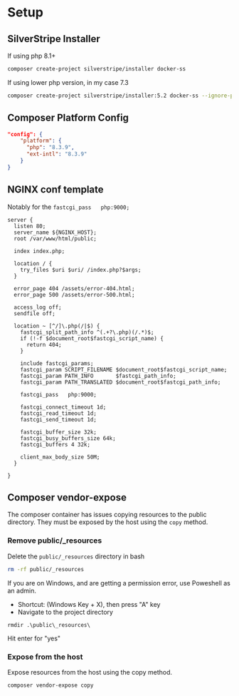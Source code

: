# Setup

## SilverStripe Installer

If using php 8.1+
```sh
composer create-project silverstripe/installer docker-ss
```

If using lower php version, in my case 7.3
```sh
composer create-project silverstripe/installer:5.2 docker-ss --ignore-platform-reqs
```

## Composer Platform Config

```json
"config": {
    "platform": {
      "php": "8.3.9",
      "ext-intl": "8.3.9"
    }
}
```

## NGINX conf template

Notably for the `fastcgi_pass   php:9000;`

```
server {
  listen 80;
  server_name ${NGINX_HOST};
  root /var/www/html/public;

  index index.php;

  location / {
    try_files $uri $uri/ /index.php?$args;
  }

  error_page 404 /assets/error-404.html;
  error_page 500 /assets/error-500.html;

  access_log off;
  sendfile off;

  location ~ [^/]\.php(/|$) {
    fastcgi_split_path_info ^(.+?\.php)(/.*)$;
    if (!-f $document_root$fastcgi_script_name) {
      return 404;
    }

    include fastcgi_params;
    fastcgi_param SCRIPT_FILENAME $document_root$fastcgi_script_name;
    fastcgi_param PATH_INFO       $fastcgi_path_info;
    fastcgi_param PATH_TRANSLATED $document_root$fastcgi_path_info;

    fastcgi_pass   php:9000;

    fastcgi_connect_timeout 1d;
    fastcgi_read_timeout 1d;
    fastcgi_send_timeout 1d;

    fastcgi_buffer_size 32k;
    fastcgi_busy_buffers_size 64k;
    fastcgi_buffers 4 32k;

    client_max_body_size 50M;
  }

}
```

## Composer vendor-expose

The composer container has issues copying resources to the public directory. They must be exposed by the host using the `copy` method.

### Remove public/\_resources

Delete the `public/_resources` directory in bash
```sh
rm -rf public/_resources
```

If you are on Windows, and are getting a permission error, use Poweshell as an admin.
- Shortcut: (Windows Key + X), then press "A" key
- Navigate to the project directory
```
rmdir .\public\_resources\
```
Hit enter for "yes"

### Expose from the host

Expose resources from the host using the copy method.
```sh
composer vendor-expose copy
```
